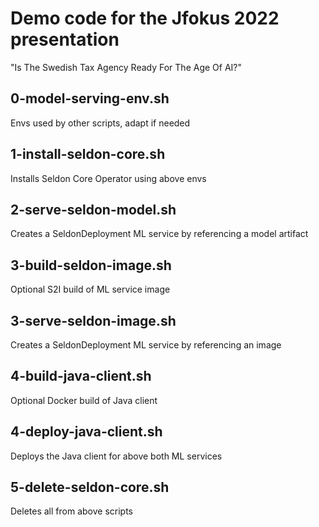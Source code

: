# Demo code for the Jfokus 2022 presentation 
"Is The Swedish Tax Agency Ready For The Age Of AI?"

## 0-model-serving-env.sh
Envs used by other scripts, adapt if needed

## 1-install-seldon-core.sh
Installs Seldon Core Operator using above envs

## 2-serve-seldon-model.sh
Creates a SeldonDeployment ML service by referencing a model artifact

## 3-build-seldon-image.sh
Optional S2I build of ML service image

## 3-serve-seldon-image.sh
Creates a SeldonDeployment ML service by referencing an image

## 4-build-java-client.sh
Optional Docker build of Java client

## 4-deploy-java-client.sh
Deploys the Java client for above both ML services

## 5-delete-seldon-core.sh
Deletes all from above scripts
